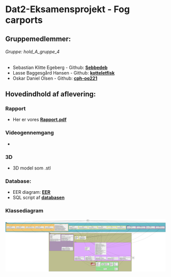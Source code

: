 # Dat2-Eksamensprojekt - Fog carports

## Gruppemedlemmer:
###### Gruppe: _hold_A_gruppe_4_
* Sebastian Klitte Egeberg - Github: **[Sebbedeb](https://github.com/Sebbedeb)**
* Lasse Baggesgård Hansen - Github: **[kotteletfisk](https://github.com/kotteletfisk)**
* Oskar Daniel Olsen - Github: **[cph-oo221](https://github.com/cph-oo221)**

## Hovedindhold af aflevering:

### Rapport
* Her er vores **[Rapport.pdf](rapport/rapport.md)**

### Videogennemgang
* 

### 3D
* 3D model som .stl **[]()**

### Database:
* EER diagram: **[EER](documentation/Diagrammer/EER.png)**
* SQL script af **[databasen]()**

### Klassediagram
![Klassediagram]( documentation/Diagrammer/Fog_diagram.png "Class Diagram")
